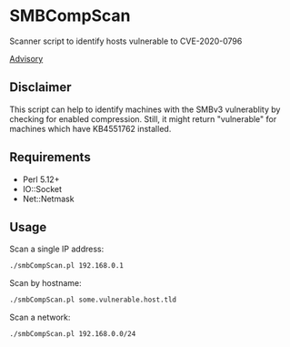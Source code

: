 # SMBCompScan
Scanner script to identify hosts vulnerable to CVE-2020-0796

[Advisory](https://portal.msrc.microsoft.com/en-US/security-guidance/advisory/CVE-2020-0796)

## Disclaimer
This script can help to identify machines with the SMBv3 vulnerablity by checking for enabled compression. Still, it might return "vulnerable" for machines which have KB4551762 installed.

## Requirements
* Perl 5.12+
* IO::Socket
* Net::Netmask

## Usage
Scan a single IP address:
```sh
./smbCompScan.pl 192.168.0.1
```

Scan by hostname:
```sh
./smbCompScan.pl some.vulnerable.host.tld
```

Scan a network:
```sh
./smbCompScan.pl 192.168.0.0/24
```
